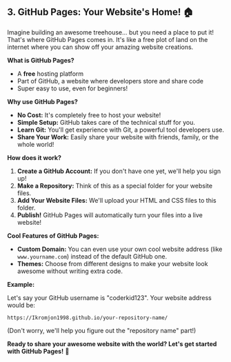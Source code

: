 ## 3. GitHub Pages: Your Website's Home! 🏠

Imagine building an awesome treehouse... but you need a place to put it! That's where GitHub Pages comes in. It's like a free plot of land on the internet where you can show off your amazing website creations.

**What is GitHub Pages?**

* A **free** hosting platform
* Part of GitHub, a website where developers store and share code
* Super easy to use, even for beginners!

**Why use GitHub Pages?**

* **No Cost:** It's completely free to host your website!
* **Simple Setup:**  GitHub takes care of the technical stuff for you.
* **Learn Git:** You'll get experience with Git, a powerful tool developers use.
* **Share Your Work:** Easily share your website with friends, family, or the whole world!

**How does it work?**

1. **Create a GitHub Account:** If you don't have one yet, we'll help you sign up!
2. **Make a Repository:** Think of this as a special folder for your website files.
3. **Add Your Website Files:**  We'll upload your HTML and CSS files to this folder.
4. **Publish!** GitHub Pages will automatically turn your files into a live website!

**Cool Features of GitHub Pages:**

* **Custom Domain:** You can even use your own cool website address (like `www.yourname.com`) instead of the default GitHub one.
* **Themes:** Choose from different designs to make your website look awesome without writing extra code.

**Example:**

Let's say your GitHub username is "coderkid123". Your website address would be:

`https://Ikromjon1998.github.io/your-repository-name/`

(Don't worry, we'll help you figure out the "repository name" part!)

**Ready to share your awesome website with the world? Let's get started with GitHub Pages!** 🚀
